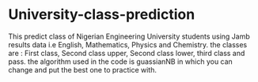 # University-class-prediction
This predict class of Nigerian Engineering University students using Jamb results data i.e English, Mathematics, Physics and Chemistry.
the classes are : First class, Second class upper, Second class lower, third class and pass. the algorithm used in the code is guassianNB in which you can change and put the best one to practice with.
